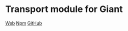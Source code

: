 Transport module for Giant
==========================

[Web](http://giantjs.org) [Npm](https://www.npmjs.com/~giantjs) [GitHub](https://github.com/giantjs)
